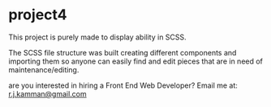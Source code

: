 # project4
 
 This project is purely made to display ability in SCSS.

 The SCSS file structure was built creating different components and importing them so anyone can easily find and edit pieces that are in need of maintenance/editing. 

 are you interested in hiring a Front End Web Developer? Email me at: r.j.kamman@gmail.com
